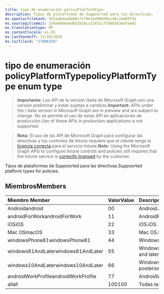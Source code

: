 ```yaml
---
title: tipo de enumeración policyPlatformType
description: Tipos de plataformas de Suppoorted para las directivas.
ms.openlocfilehash: 922adbdae6b08171f9e1bd98958acd6c2ed85f5b
ms.sourcegitcommit: 334e84b4aed63162bcc31831cffd6d363dafee02
ms.translationtype: MT
ms.contentlocale: es-ES
ms.lasthandoff: 11/29/2018
ms.locfileid: "27086328"
---
```

# <a name="policyplatformtype-enum-type"></a><span data-ttu-id="67bc9-103">tipo de enumeración policyPlatformType</span><span class="sxs-lookup"><span data-stu-id="67bc9-103">policyPlatformType enum type</span></span>

> <span data-ttu-id="67bc9-104">**Importante:** Las API de la versión /beta de Microsoft Graph son una versión preliminar y están sujetas a cambios.</span><span class="sxs-lookup"><span data-stu-id="67bc9-104">**Important:** APIs under the / beta version in Microsoft Graph are in preview and are subject to change.</span></span> <span data-ttu-id="67bc9-105">No se permite el uso de estas API en aplicaciones de producción.</span><span class="sxs-lookup"><span data-stu-id="67bc9-105">Use of these APIs in production applications is not supported.</span></span>

> <span data-ttu-id="67bc9-106">**Nota:** El uso de las API de Microsoft Graph para configurar las directivas y los controles de Intune requiere que el cliente tenga la [licencia correcta](https://go.microsoft.com/fwlink/?linkid=839381) para el servicio Intune.</span><span class="sxs-lookup"><span data-stu-id="67bc9-106">**Note:** Using the Microsoft Graph APIs to configure Intune controls and policies still requires that the Intune service is [correctly licensed](https://go.microsoft.com/fwlink/?linkid=839381) by the customer.</span></span>

<span data-ttu-id="67bc9-107">Tipos de plataformas de Suppoorted para las directivas.</span><span class="sxs-lookup"><span data-stu-id="67bc9-107">Suppoorted platform types for policies.</span></span>
## <a name="members"></a><span data-ttu-id="67bc9-108">Miembros</span><span class="sxs-lookup"><span data-stu-id="67bc9-108">Members</span></span>
|<span data-ttu-id="67bc9-109">Miembro	</span><span class="sxs-lookup"><span data-stu-id="67bc9-109">Member</span></span>|<span data-ttu-id="67bc9-110">Valor</span><span class="sxs-lookup"><span data-stu-id="67bc9-110">Value</span></span>|<span data-ttu-id="67bc9-111">Descripción</span><span class="sxs-lookup"><span data-stu-id="67bc9-111">Description</span></span>|
|:---|:---|:---|
|<span data-ttu-id="67bc9-112">Android</span><span class="sxs-lookup"><span data-stu-id="67bc9-112">android</span></span>|<span data-ttu-id="67bc9-113">0</span><span class="sxs-lookup"><span data-stu-id="67bc9-113">0</span></span>|<span data-ttu-id="67bc9-114">Android.</span><span class="sxs-lookup"><span data-stu-id="67bc9-114">Android.</span></span>|
|<span data-ttu-id="67bc9-115">androidForWork</span><span class="sxs-lookup"><span data-stu-id="67bc9-115">androidForWork</span></span>|<span data-ttu-id="67bc9-116">1</span><span class="sxs-lookup"><span data-stu-id="67bc9-116">1</span></span>|<span data-ttu-id="67bc9-117">AndroidForWork.</span><span class="sxs-lookup"><span data-stu-id="67bc9-117">AndroidForWork.</span></span>|
|<span data-ttu-id="67bc9-118">iOS</span><span class="sxs-lookup"><span data-stu-id="67bc9-118">iOS</span></span>|<span data-ttu-id="67bc9-119">2</span><span class="sxs-lookup"><span data-stu-id="67bc9-119">2</span></span>|<span data-ttu-id="67bc9-120">iOS.</span><span class="sxs-lookup"><span data-stu-id="67bc9-120">iOS.</span></span>|
|<span data-ttu-id="67bc9-121">Mac OS</span><span class="sxs-lookup"><span data-stu-id="67bc9-121">macOS</span></span>|<span data-ttu-id="67bc9-122">3</span><span class="sxs-lookup"><span data-stu-id="67bc9-122">3</span></span>|<span data-ttu-id="67bc9-123">Mac OS.</span><span class="sxs-lookup"><span data-stu-id="67bc9-123">MacOS.</span></span>|
|<span data-ttu-id="67bc9-124">windowsPhone81</span><span class="sxs-lookup"><span data-stu-id="67bc9-124">windowsPhone81</span></span>|<span data-ttu-id="67bc9-125">4</span><span class="sxs-lookup"><span data-stu-id="67bc9-125">4</span></span>|<span data-ttu-id="67bc9-126">WindowsPhone 8.1.</span><span class="sxs-lookup"><span data-stu-id="67bc9-126">WindowsPhone 8.1.</span></span>|
|<span data-ttu-id="67bc9-127">windows81AndLater</span><span class="sxs-lookup"><span data-stu-id="67bc9-127">windows81AndLater</span></span>|<span data-ttu-id="67bc9-128">5</span><span class="sxs-lookup"><span data-stu-id="67bc9-128">5</span></span>|<span data-ttu-id="67bc9-129">Windows 8.1 y posterior</span><span class="sxs-lookup"><span data-stu-id="67bc9-129">Windows 8.1 and later</span></span>|
|<span data-ttu-id="67bc9-130">windows10AndLater</span><span class="sxs-lookup"><span data-stu-id="67bc9-130">windows10AndLater</span></span>|<span data-ttu-id="67bc9-131">6</span><span class="sxs-lookup"><span data-stu-id="67bc9-131">6</span></span>|<span data-ttu-id="67bc9-132">Windows 10 y versiones posteriores.</span><span class="sxs-lookup"><span data-stu-id="67bc9-132">Windows 10 and later.</span></span>|
|<span data-ttu-id="67bc9-133">androidWorkProfile</span><span class="sxs-lookup"><span data-stu-id="67bc9-133">androidWorkProfile</span></span>|<span data-ttu-id="67bc9-134">7</span><span class="sxs-lookup"><span data-stu-id="67bc9-134">7</span></span>|<span data-ttu-id="67bc9-135">AndroidWorkProfile.</span><span class="sxs-lookup"><span data-stu-id="67bc9-135">AndroidWorkProfile.</span></span>|
|<span data-ttu-id="67bc9-136">all</span><span class="sxs-lookup"><span data-stu-id="67bc9-136">all</span></span>|<span data-ttu-id="67bc9-137">100</span><span class="sxs-lookup"><span data-stu-id="67bc9-137">100</span></span>|<span data-ttu-id="67bc9-138">Todas las plataformas.</span><span class="sxs-lookup"><span data-stu-id="67bc9-138">All platforms.</span></span>|





